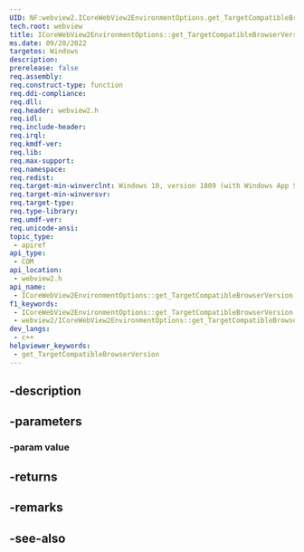 ```yaml
---
UID: NF:webview2.ICoreWebView2EnvironmentOptions.get_TargetCompatibleBrowserVersion
tech.root: webview
title: ICoreWebView2EnvironmentOptions::get_TargetCompatibleBrowserVersion
ms.date: 09/20/2022
targetos: Windows
description: 
prerelease: false
req.assembly: 
req.construct-type: function
req.ddi-compliance: 
req.dll: 
req.header: webview2.h
req.idl: 
req.include-header: 
req.irql: 
req.kmdf-ver: 
req.lib: 
req.max-support: 
req.namespace: 
req.redist: 
req.target-min-winverclnt: Windows 10, version 1809 (with Windows App SDK 1.1 or later)
req.target-min-winversvr: 
req.target-type: 
req.type-library: 
req.umdf-ver: 
req.unicode-ansi: 
topic_type:
 - apiref
api_type:
 - COM
api_location:
 - webview2.h
api_name:
 - ICoreWebView2EnvironmentOptions::get_TargetCompatibleBrowserVersion
f1_keywords:
 - ICoreWebView2EnvironmentOptions::get_TargetCompatibleBrowserVersion
 - webview2/ICoreWebView2EnvironmentOptions::get_TargetCompatibleBrowserVersion
dev_langs:
 - c++
helpviewer_keywords:
 - get_TargetCompatibleBrowserVersion
---
```


## -description

## -parameters

### -param value

## -returns

## -remarks

## -see-also

